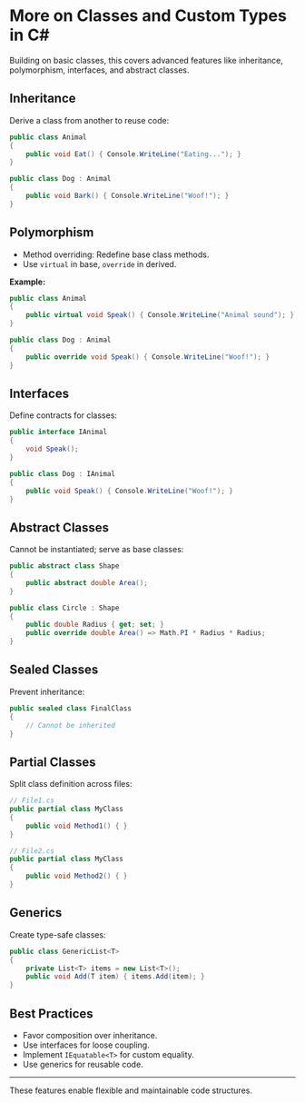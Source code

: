 # More on Classes and Custom Types in C#

Building on basic classes, this covers advanced features like inheritance, polymorphism, interfaces, and abstract classes.

## Inheritance

Derive a class from another to reuse code:
```csharp
public class Animal
{
    public void Eat() { Console.WriteLine("Eating..."); }
}

public class Dog : Animal
{
    public void Bark() { Console.WriteLine("Woof!"); }
}
```

## Polymorphism

- Method overriding: Redefine base class methods.
- Use `virtual` in base, `override` in derived.

**Example:**
```csharp
public class Animal
{
    public virtual void Speak() { Console.WriteLine("Animal sound"); }
}

public class Dog : Animal
{
    public override void Speak() { Console.WriteLine("Woof!"); }
}
```

## Interfaces

Define contracts for classes:
```csharp
public interface IAnimal
{
    void Speak();
}

public class Dog : IAnimal
{
    public void Speak() { Console.WriteLine("Woof!"); }
}
```

## Abstract Classes

Cannot be instantiated; serve as base classes:
```csharp
public abstract class Shape
{
    public abstract double Area();
}

public class Circle : Shape
{
    public double Radius { get; set; }
    public override double Area() => Math.PI * Radius * Radius;
}
```

## Sealed Classes

Prevent inheritance:
```csharp
public sealed class FinalClass
{
    // Cannot be inherited
}
```

## Partial Classes

Split class definition across files:
```csharp
// File1.cs
public partial class MyClass
{
    public void Method1() { }
}

// File2.cs
public partial class MyClass
{
    public void Method2() { }
}
```

## Generics

Create type-safe classes:
```csharp
public class GenericList<T>
{
    private List<T> items = new List<T>();
    public void Add(T item) { items.Add(item); }
}
```

## Best Practices

- Favor composition over inheritance.
- Use interfaces for loose coupling.
- Implement `IEquatable<T>` for custom equality.
- Use generics for reusable code.

---

These features enable flexible and maintainable code structures.

